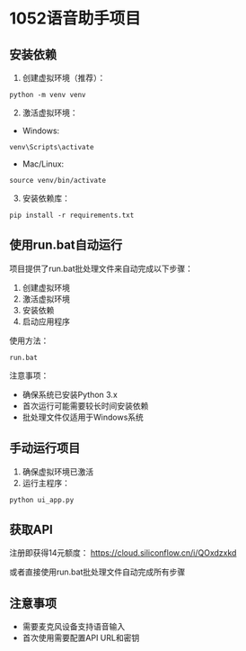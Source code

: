 # 1052语音助手项目

## 安装依赖

1. 创建虚拟环境（推荐）：
```
python -m venv venv
```

2. 激活虚拟环境：
- Windows: 
```
venv\Scripts\activate
```
- Mac/Linux: 
```
source venv/bin/activate
```

3. 安装依赖库：
```
pip install -r requirements.txt
```

## 使用run.bat自动运行

项目提供了run.bat批处理文件来自动完成以下步骤：
1. 创建虚拟环境
2. 激活虚拟环境
3. 安装依赖
4. 启动应用程序

使用方法：
```
run.bat
```

注意事项：
- 确保系统已安装Python 3.x
- 首次运行可能需要较长时间安装依赖
- 批处理文件仅适用于Windows系统

## 手动运行项目

1. 确保虚拟环境已激活
2. 运行主程序：
```
python ui_app.py
```

## 获取API

注册即获得14元额度：
https://cloud.siliconflow.cn/i/QOxdzxkd

或者直接使用run.bat批处理文件自动完成所有步骤

## 注意事项
- 需要麦克风设备支持语音输入
- 首次使用需要配置API URL和密钥